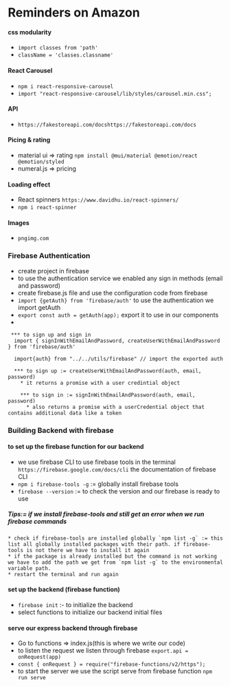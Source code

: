 # Reminders on Amazon
 #### css modularity
  - `import classes from 'path'`
  - `className = 'classes.classname'`
 #### React Carousel
  - `npm i react-responsive-carousel`
  - `import "react-responsive-carousel/lib/styles/carousel.min.css";`
 #### API
  - `https://fakestoreapi.com/docshttps://fakestoreapi.com/docs`
 #### Picing & rating
  - material ui => rating
  `npm install @mui/material @emotion/react @emotion/styled`
  - numeral.js => pricing
  
 #### Loading effect
  - React spinners `https://www.davidhu.io/react-spinners/`
  - `npm i react-spinner`
  

 #### Images
 - `pngimg.com`


### Firebase Authentication
 * create project in firebase 
 * to use the authentication service we enabled any sign in methods (email and password)
 * create firebase.js file and use the configuration code from firebase
 * `import {getAuth} from 'firebase/auth'` to use the authentication we import getAuth
 * `export const auth = getAuth(app);` export it to use in our components
 * 
  ```
   *** to sign up and sign in 
    import { signInWithEmailAndPassword, createUserWithEmailAndPassword } from 'firebase/auth'

    import{auth} from "../../utils/firebase" // import the exported auth

    *** to sign up := createUserWithEmailAndPassword(auth, email, password)
      * it returns a promise with a user credintial object

      *** to sign in := signInWithEmailAndPassword(auth, email, password)
        * also returns a promise with a userCredential object that contains additional data like a token
  ```


### Building Backend with firebase
 #### to set up the firebase function for our backend
   - we use firebase CLI to use firebase tools in the terminal `https://firebase.google.com/docs/cli` the documentation of firebase CLI
   - `npm i firebase-tools -g` := globally install firebase tools
   - `firebase --version` := to check the version and our firebase is ready to use
  ##### Tips:= if we install firebase-tools and still get an error when we run firebase commands
    * check if firebase-tools are installed globally `npm list -g` := this list all globally installed packages with their path. if firebase-tools is not there we have to install it again
    * if the package is already installed but the command is not working we have to add the path we get from `npm list -g` to the environmental variable path.
    * restart the terminal and run again
 #### set up the backend (firebase function)
  * `firebase init` :- to initialize the backend 
  * select functions to initialize our backend initial files

#### serve our express backend through firebase
 * Go to functions => index.js(this is where we write our code)
 * to listen the request we listen through firebase `export.api = onRequest(app)`
 * `const { onRequest } = require("firebase-functions/v2/https");` 
 * to start the server we use the script serve from firebase function `npm run serve`